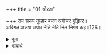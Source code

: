 +++
title = "01 सोरठा"

+++
राम सरूप तुम्हार बचन अगोचर बुद्धिपर।  
अबिगत अकथ अपार नेति नेति नित निगम कह॥126॥  

<details><summary>मूल</summary>

राम सरूप तुम्हार बचन अगोचर बुद्धिपर।  
अबिगत अकथ अपार नेति नेति नित निगम कह॥126॥  
</details>

<details><summary>भावार्थ</summary>

हे राम! आपका स्वरूप वाणी के अगोचर, बुद्धि से परे, अव्यक्त, अकथनीय और अपार है। वेद निरन्तर उसका 'नेति-नेति' कहकर वर्णन करते हैं॥126॥  
</details>



